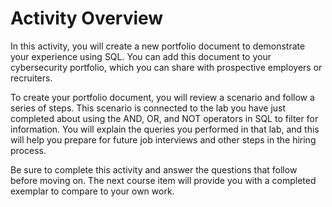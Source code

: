 # Activity Overview
In this activity, you will create a new portfolio document to demonstrate your experience using SQL. You can add this document to your cybersecurity portfolio, which you can share with prospective employers or recruiters. 

To create your portfolio document, you will review a scenario and follow a series of steps. This scenario is connected to the lab you have just completed about using the AND, OR, and NOT operators in SQL to filter for information. You will explain the queries you performed in that lab, and this will help you prepare for future job interviews and other steps in the hiring process.

Be sure to complete this activity and answer the questions that follow before moving on. The next course item will provide you with a completed exemplar to compare to your own work. 
